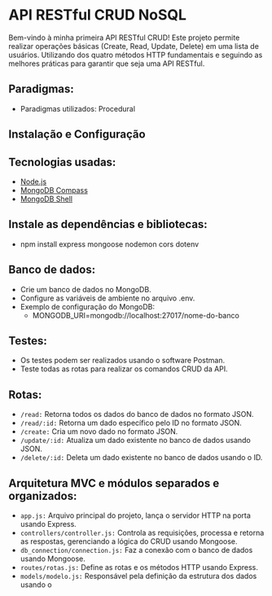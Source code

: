 ﻿# API RESTful CRUD NoSQL
Bem-vindo à minha primeira API RESTful CRUD! Este projeto permite realizar operações básicas (Create, Read, Update, Delete) em uma lista de usuários. Utilizando dos quatro métodos HTTP fundamentais e seguindo as melhores práticas para garantir que seja uma API RESTful.

## Paradigmas: 
* Paradigmas utilizados: Procedural

## Instalação e Configuração


## Tecnologias usadas:
* [Node.js](https://nodejs.org/en/download)
* [MongoDB Compass](https://www.mongodb.com/try/download/compass)
* [MongoDB Shell](https://www.mongodb.com/try/download/shell)


## Instale as dependências e bibliotecas:
* npm install express mongoose nodemon cors dotenv


## Banco de dados:
* Crie um banco de dados no MongoDB.
* Configure as variáveis de ambiente no arquivo .env.
* Exemplo de configuração do MongoDB:
    - MONGODB_URI=mongodb://localhost:27017/nome-do-banco


## Testes:
* Os testes podem ser realizados usando o software Postman.
* Teste todas as rotas para realizar os comandos CRUD da API.


## Rotas:
* `/read:` Retorna todos os dados do banco de dados no formato JSON.
* `/read/:id:` Retorna um dado específico pelo ID no formato JSON.
* `/create:` Cria um novo dado no formato JSON.
* `/update/:id:` Atualiza um dado existente no banco de dados usando JSON.
* `/delete/:id:` Deleta um dado existente no banco de dados usando o ID.


## Arquitetura MVC e módulos separados e organizados:
* `app.js:` Arquivo principal do projeto, lança o servidor HTTP na porta usando Express.
* `controllers/controller.js:` Controla as requisições, processa e retorna as respostas, gerenciando a lógica do CRUD usando Mongoose.
* `db_connection/connection.js:` Faz a conexão com o banco de dados usando Mongoose.
* `routes/rotas.js:` Define as rotas e os métodos HTTP usando Express.
* `models/modelo.js:` Responsável pela definição da estrutura dos dados usando o 
